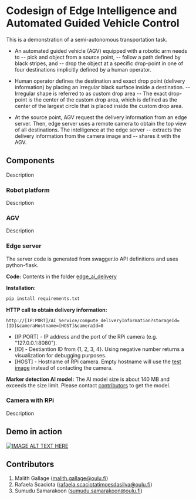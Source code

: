 
# Codesign of Edge Intelligence and Automated Guided Vehicle Control

This is a demonstration of a semi-autonomous transportation task. 
- An automated guided vehicle (AGV) equipped with a robotic arm needs to 
-- pick and object from a source point,
-- follow a path defined by black stripes, and 
-- drop the object at a specific drop-point in one of four destinations implicitly defined by a human operator.

- Human operator defines the destination and exact drop point (delivery information) by placing an irregular black surface inside a destination.
-- Irregular shape is referred to as custom drop area
-- The exact drop-point is the center of the custom drop area, which is defined as the center of the largest circle that is placed inside the custom drop area. 

- At the source point, AGV request the delivery information from an edge server. Then, edge server uses a remote camera to obtain the top view of all destinations. The intelligence at the edge server
-- extracts the delivery information from the camera image and 
-- shares it with the AGV.


## Components

Description


### Robot platform

Description

### AGV

Description


### Edge server

The server code is generated from swagger.io API definitions and uses python-flask.

**Code:**
Contents in the folder [edge_ai_delivery](edge_ai_delivery)
 
 **Installation:**
```python
pip install requirements.txt
```

**HTTP call to obtain delivery information:**
```http
http://[IP:PORT]/AI_Service/compute_deliveryInformation?storageId=[ID]&cameraHostname=[HOST]&cameraId=0
```
- [IP:PORT] - IP address and the port of the RPi camera (e.g. "127.0.0.1:8080").
- [ID] - Destiantion ID from \{1, 2, 3, 4\}. Using negative number returns a visualization for debugging purposes.
- [HOST] - Hostname of RPi camera. Empty hostname will use the [test image](edge_ai_delivery/swagger_server/models/test_image.jpg) instead of contacting the camera.

**Marker detection AI model:**
The AI model size is about 140 MB and exceeds the size limit. Please contact [contributors](#contributors) to get the model.


### Camera with RPi

Description


## Demo in action

[![IMAGE ALT TEXT HERE](http://img.youtube.com/vi/DhCSCCZbuHo/0.jpg)](http://www.youtube.com/watch?v=DhCSCCZbuHo)

## Contributors
1. Malith Gallage (<malith.gallage@oulu.fi>)
2. Rafaela Scaciota (<rafaela.scaciotatimoesdasilva@oulu.fi>)
3. Sumudu Samarakoon (<sumudu.samarakoon@oulu.fi>)
